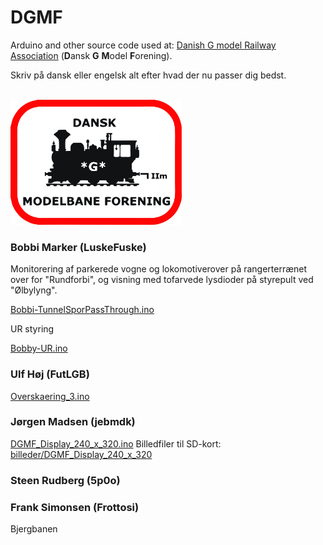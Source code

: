 # DGMF
Arduino and other source code used at: [Danish G model Railway Association](https://danskgmodelforening.dk/) (**D**ansk **G** **M**odel **F**orening).

Skriv på dansk eller engelsk alt efter hvad der nu passer dig bedst.

<br/>

<img src="https://github.com/MTD2A/DGMF/blob/main/billeder/DGMF-logo.jpg" height="200" width="274">

<br/>

### Bobbi Marker (LuskeFuske)

Monitorering af parkerede vogne og lokomotiverover på rangerterrænet over for "Rundforbi", og visning med tofarvede lysdioder på styrepult ved "Ølbylyng".

[Bobbi-TunnelSporPassThrough.ino](https://github.com/MTD2A/DGMF/blob/main/kildetekst/Bobbi-TunnelSporPassThrough.ino)

UR styring

[Bobby-UR.ino](https://github.com/MTD2A/DGMF/blob/main/kildetekst/Bobby-UR.ino)


### Ulf Høj (FutLGB)

[Overskaering_3.ino](https://github.com/MTD2A/DGMF/blob/main/kildetekst/Overskaering_3.ino)


### Jørgen Madsen (jebmdk)
[DGMF_Display_240_x_320.ino](https://github.com/MTD2A/DGMF/blob/main/kildetekst/DGMF_Display_240_x_320.ino)   Billedfiler til SD-kort: [billeder/DGMF_Display_240_x_320](https://github.com/MTD2A/DGMF/tree/main/billeder/DGMF_Display_240_x_320)

### Steen Rudberg (5p0o)


### Frank Simonsen (Frottosi)

Bjergbanen
